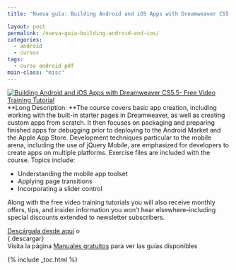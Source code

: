 ```yaml
---
title: 'Nueva guía: Building Android and iOS Apps with Dreamweaver CS5.5- Free Video Training Tutorial'

layout: post
permalink: /nueva-guia-building-android-and-ios/
categories:
  - android
  - cursos
tags:
  - curso android pdf
main-class: "misc"
---
```

[![Building Android and iOS Apps with Dreamweaver CS5.5- Free Video Training Tutorial][1]][2]  
**Long Description: **The course covers basic app creation, including working with the built-in starter pages in Dreamweaver, as well as creating custom apps from scratch. It then focuses on packaging and preparing finished apps for debugging prior to deploying to the Android Market and the Apple App Store. Development techniques particular to the mobile arena, including the use of jQuery Mobile, are emphasized for developers to create apps on multiple platforms. Exercise files are included with the course. Topics include:

  * Understanding the mobile app toolset
  * Applying page transitions
  * Incorporating a slider control

Along with the free video training tutorials you will also receive monthly offers, tips, and insider information you won&#8217;t hear elsewhere&#8211;including special discounts extended to newsletter subscribers.

<a target="_blank" href="http://elbauldelprogramador.tradepub.com/free/w_lynd34/prgm.cgi/">Descárgala desde aqui</a> o  
[][2]{.descargar}  
Visita la página [Manuales gratuitos][3] para ver las guías disponibles



 [1]:  http://img.tradepub.com/free/w_lynd34/assets/img/w_lynd34c.gif "Building Android and iOS Apps with Dreamweaver CS5.5- Free Video Training Tutorial"
 [2]: http://elbauldelprogramador.tradepub.com/c/pubRD.mpl?sr=oc&_t=oc:&pc=w_lynd34/prgm.cgi
 [3]: http://bashyc.blogspot.com/p/guias-gratuitas.html

{% include _toc.html %}
